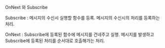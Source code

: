 OnNext 와 Subscribe

Subscribe : 메시지의 수신시 실행할 함수를 등록. 메시지의 수신시의 처리를 등록하는 처리.

OnNext : Subscribe에 등록된 함수에 메시지를 건네주고 실행. 메시지를 발생하고 Subscribe에 등록된 처리를 순서대로 호출해가는 처리.
